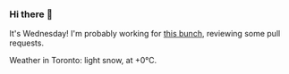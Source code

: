 ### Hi there :wave:

It's Wednesday! I'm probably working for [this bunch](https://github.com/kohofinancial), reviewing some pull requests.

Weather in Toronto: light snow, at +0°C.
